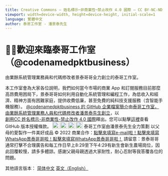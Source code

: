```yaml
---
title: Creative Commons — 姓名標示─非商業性─禁止改作 4.0 國際 — CC BY-NC-ND 4.0
viewport: width=device-width, height=device-height, initial-scale=1
language: 繁體中文
author: 泰哥工作室 - 潘景泰先生
---
```


# 🙇‍♂️歡迎來臨泰哥工作室 （@codenamedpktbusiness）
由業餘系統管理業務員和代碼修改者景泰哥哥全力創立的泰哥工作室。

本工作室會為大家各位說明，我們如何當今市場的商業 App 和訂閱服務目前那麼高昂費用困局下，景泰哥哥如何利用自動化系統管理和編程工作，為低收入和經濟、精神方面有困難家庭，提供收費低廉，甚至免費的純科技支援服務（含智能手機服務）。
<p0 id=copyright.cc-by-nc-nd-4.0 name="創用CC 姓名標示-非商業性-禁止改作 4.0 國際授權" xmlns:cc="http://creativecommons.org/ns#" xmlns:dct="http://purl.org/dc/terms/"><a property="dct:title" rel="cc:attributionURL" href="https://github.com/codenamedpktbusiness/.github ">@codenamedpktbusiness 的 GitHub 企業檔案簡介</a>由<a rel="cc:attributionURL dct:creator" property="cc:attributionName" href="https://github.com/codenamedpktbusiness">泰哥工作室，由業餘系統管理業務人員和代碼修改者潘景泰先生創立</a>，以<a href="http://creativecommons.org/licenses/by-nc-nd/4.0/?ref=chooser-v1" target="_blank" rel="license noopener noreferrer" style="display:inline-block;">創用CC 姓名標示-非商業性-禁止改作 4.0 國際<a>釋出。您可以點擊[這裡](COPYING.zh-hant.md)查看 GitHub 版本授權條款。</a><img style="height:22px!important;margin-left:3px;vertical-align:text-bottom;" src="https://mirrors.creativecommons.org/presskit/icons/cc.svg?ref=chooser-v1"><img style="height:22px!important;margin-left:3px;vertical-align:text-bottom;" src="https://mirrors.creativecommons.org/presskit/icons/by.svg?ref=chooser-v1"><img style="height:22px!important;margin-left:3px;vertical-align:text-bottom;" src="https://mirrors.creativecommons.org/presskit/icons/nc.svg?ref=chooser-v1"><img style="height:22px!important;margin-left:3px;vertical-align:text-bottom;" src="https://mirrors.creativecommons.org/presskit/icons/nd.svg?ref=chooser-v1"></a></p0>
<p1 id=copyright>泰哥工作室由潘景泰先生全力策劃  以父母的愛製作一件美好成品 © 2022 </p1>
<p2 id=contact>商業合作：<p2a><a id="my.email" name="pkt_1" href="mailto:pkt_1@yahoo.com.hk">點擊來填寫e-mail啦！</a></p2a><p2b><a id="my.whatsapp.official" name="+852 9831 7529" href="https://wa.me/85298317529?text=您好，很高興認識您，請問有甚麼可以協助您呢？">點擊來填寫WhatsApp景泰哥哥啦！</a></p2b><p2c><a id="my.whatsapp.backup" name="+852 9147 0736" href="https://wa.me/85291470736?text=您好，很高興認識您，請問有甚麼可以協助您呢？">點擊來填寫WhatsApp景泰哥哥啦！</a></p2c></p2>
<p3 id=contact.disclaimer>請留意：景泰哥哥通常打擊不合理廣告和每工作日早上8:29至下午4:29有新生會新生農場崗位，因此回覆較慢，請多多體諒。感謝父親母親透過大家耐性，耐心忍耐等我答覆各位的問題。</p3>

其他語言版本：
[简体中文](README.zh-hans.md) [英文（English）](README.md)